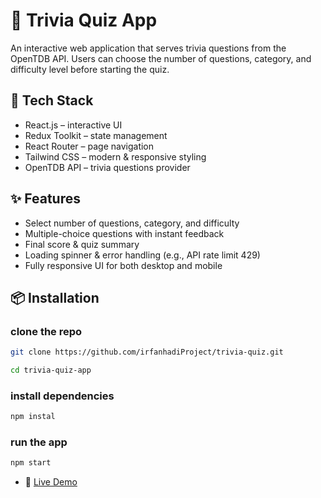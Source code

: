 # 🎯 Trivia Quiz App

An interactive web application that serves trivia questions from the OpenTDB API.
Users can choose the number of questions, category, and difficulty level before starting the quiz.

## 🚀 Tech Stack

- React.js – interactive UI
- Redux Toolkit – state management
- React Router – page navigation
- Tailwind CSS – modern & responsive styling
- OpenTDB API – trivia questions provider

## ✨ Features

- Select number of questions, category, and difficulty
- Multiple-choice questions with instant feedback
- Final score & quiz summary
- Loading spinner & error handling (e.g., API rate limit 429)
- Fully responsive UI for both desktop and mobile

## 📦 Installation

### clone the repo

```bash
git clone https://github.com/irfanhadiProject/trivia-quiz.git

cd trivia-quiz-app
```

### install dependencies

```bash
npm instal
```

### run the app

```bash
npm start
```

- 🔗 [Live Demo](https://brain-bits.netlify.app/)
